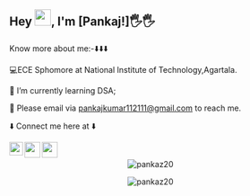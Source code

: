 ## Hey <img src="https://github.com/TheDudeThatCode/TheDudeThatCode/blob/master/Assets/Hi.gif" width="29px">, I'm [Pankaj!]:raised_hand_with_fingers_splayed::raised_hand_with_fingers_splayed:

<!--
**pankaz20/pankaz20** is a ✨ _special_ ✨ repository because its `README.md` (this file) appears on your GitHub profile.

Here are some ideas to get you started:

- 🔭 I’m currently working on ...
- 🌱 I’m currently learning ...
- 👯 I’m looking to collaborate on ...
- 🤔 I’m looking for help with ...
- 💬 Ask me about ...
- 📫 How to reach me: ...pankajkumar112111@gmail.com
- 😄 Pronouns: ...
- ⚡ Fun fact: ...

![counter](https://[YourEndpoint].m.pipedream.net)

![ReadMe Card](https://github-readme-stats.vercel.app/api/pin/?username=panka20&repo=Algo_Ds_Notes)
-->

 Know more about me:-:arrow_down::arrow_down::arrow_down:

:computer:ECE Sphomore at National Institute of Technology,Agartala.

:memo: I’m currently learning DSA;

💬 Please email via pankajkumar112111@gmail.com to reach me.

:arrow_down: Connect me here at :arrow_down:

<a href="https://www.linkedin.com/in/pankaj-kumar-3439571b5/">
  <img align="left" width="24px" src="https://image.flaticon.com/icons/png/512/174/174857.png"  />
</a> 
 <a href="mailto:pankajkumar112111@gmail.com">
  <img align="left" width="28px" src="https://www.flaticon.com/svg/vstatic/svg/732/732200.svg?token=exp=1613536050~hmac=6023dda9f702ce4d4fd61749b5fdfb46" />
</a>
<a href="https://github.com/pankaz20">
 <img align="left" width="28px" src="https://cdn.jsdelivr.net/npm/simple-icons@3.13.0/icons/github.svg" />
 </a>

<br/>

<p align="center"><img align="center" src="https://github-readme-streak-stats.herokuapp.com/?user=pankaz20&" alt="pankaz20" /></p>

<p align="center"> <img src="https://komarev.com/ghpvc/?username=pankaz20&label=Profile%20views&color=0e75b6&style=flat" alt="pankaz20" /> </p>

<!--
<p align="center"> <img align="center" src="https://github-readme-stats.vercel.app/api?username=pankaz20&show_icons=true&locale=en" alt="pankaz20" /></p>

<p align="center"> <img align="center" src="https://github-readme-stats.vercel.app/api/top-langs/?username=pankaz20&layout=compact&langs_count=8" alt="pankaz20" />
</p>

![Pankaj's github stats](https://github-readme-stats.vercel.app/api?username=pankaz20&show_icons=true&hide_border=true)
![visitors](https://visitor-badge.laobi.icu/badge?page_id=pankaz20.pankaz20
-->

